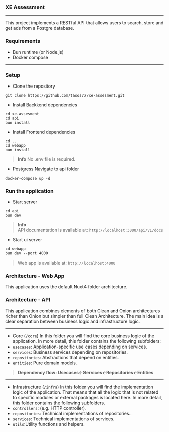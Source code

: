 ### XE Assessment
----
This project implements a RESTful API that allows users to search, store and get ads from a Postgre database.

### Requirements
- Bun runtime (or Node.js)
- Docker compose

----
### Setup
- Clone the repository
```
git clone https://github.com/tasos77/xe-assesment.git
```

- Install Backkend dependencies
```
cd xe-assesment
cd api
bun install
```

- Install Frontend dependencies
```
cd ..
cd webapp
bun install
```

> **Info**
> No .env file is required.

- Postgress
Navigate to api folder
```
docker-compose up -d
```

### Run the application

- Start server
```
cd api
bun dev
```

> **Info**\
> API documentation is available at: `http://localhost:3000/api/v1/docs`

- Start ui server
```
cd webapp
bun dev --port 4000
```
> Web app is available at: `http://localhost:4000`

### Architecture - Web App
This application uses the default Nuxt4 folder architecture.

### Architecture - API
This application combines elements of both Clean and Onion architectures richer than Onion but simpler than full Clean Architecture.
The main idea is a clear separation between business logic and infrastructure logic.

---

- Core (`/core`)
In this folder you will find the core business logic of the application.
In more detail, this folder contains the following subfolders:
- `usecases`: Application-specific use cases depending on services.
- `services`: Business services depending on repositories.
- `repositories`: Abstractions that depend on entities.
- `entities`: Pure domain models.
> **Dependency flow: Usecases<-Services<-Repositories<-Entities**
---
- Infrastructure (`/infra`)
In this folder you will find the implementation logic of the application. That means that all the logic that is not related to specific modules or external packages is located here.
In more detail, this folder contains the following subfolders.
- `controllers`: (e.g. HTTP controller).
- `repositories`: Technical implementations of repositories..
- `services`: Technical implementations of services.
- `utils`:Utility functions and helpers.
